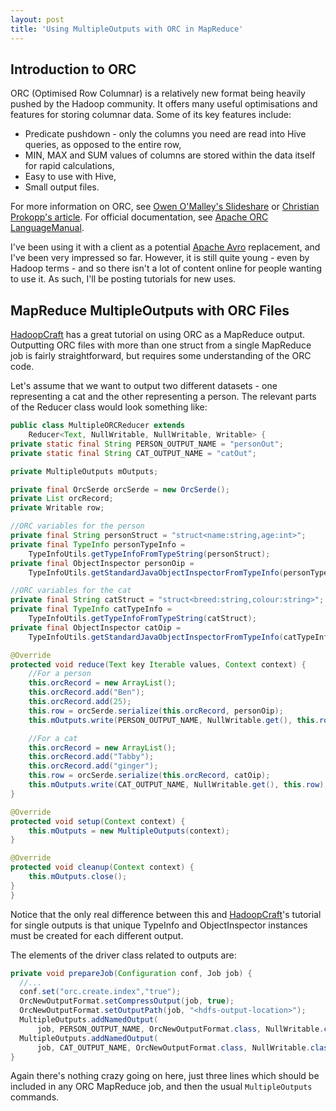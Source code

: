 ```yaml
---
layout: post
title: 'Using MultipleOutputs with ORC in MapReduce'
---
```

## Introduction to ORC

ORC (Optimised Row Columnar) is a relatively new format being heavily pushed by the Hadoop community. It offers many useful optimisations and features for storing columnar data. Some of its key features include:
 - Predicate pushdown - only the columns you need are read into Hive queries, as opposed to the entire row,
 - MIN, MAX and SUM values of columns are stored within the data itself for rapid calculations,
 - Easy to use with Hive,
 - Small output files.

For more information on ORC, see [Owen O'Malley's Slideshare] or [Christian Prokopp's article]. For official documentation, see [Apache ORC LanguageManual].

I've been using it with a client as a potential [Apache Avro] replacement, and I've been very impressed so far. However, it is still quite young - even by Hadoop terms - and so there isn't a lot of content online for people wanting to use it. As such, I'll be posting tutorials for new uses.

## MapReduce MultipleOutputs with ORC Files

[HadoopCraft] has a great tutorial on using ORC as a MapReduce output. Outputting ORC files with more than one struct from a single MapReduce job is fairly straightforward, but requires some understanding of the ORC code.

Let's assume that we want to output two different datasets - one representing a cat and the other representing a person. The relevant parts of the Reducer class would look something like:

```java
public class MultipleORCReducer extends
    Reducer<Text, NullWritable, NullWritable, Writable> {
private static final String PERSON_OUTPUT_NAME = "personOut";
private static final String CAT_OUTPUT_NAME = "catOut";

private MultipleOutputs mOutputs;

private final OrcSerde orcSerde = new OrcSerde();
private List orcRecord;
private Writable row;

//ORC variables for the person
private final String personStruct = "struct<name:string,age:int>";
private final TypeInfo personTypeInfo =
    TypeInfoUtils.getTypeInfoFromTypeString(personStruct);
private final ObjectInspector personOip =
    TypeInfoUtils.getStandardJavaObjectInspectorFromTypeInfo(personTypeInfo);

//ORC variables for the cat
private final String catStruct = "struct<breed:string,colour:string>";
private final TypeInfo catTypeInfo =
    TypeInfoUtils.getTypeInfoFromTypeString(catStruct);
private final ObjectInspector catOip =
    TypeInfoUtils.getStandardJavaObjectInspectorFromTypeInfo(catTypeInfo);

@Override
protected void reduce(Text key Iterable values, Context context) {
	//For a person
	this.orcRecord = new ArrayList();
	this.orcRecord.add("Ben");
	this.orcRecord.add(25);
	this.row = orcSerde.serialize(this.orcRecord, personOip);
	this.mOutputs.write(PERSON_OUTPUT_NAME, NullWritable.get(), this.row);

	//For a cat
	this.orcRecord = new ArrayList();
	this.orcRecord.add("Tabby");
	this.orcRecord.add("ginger");
	this.row = orcSerde.serialize(this.orcRecord, catOip);
	this.mOutputs.write(CAT_OUTPUT_NAME, NullWritable.get(), this.row);
}

@Override
protected void setup(Context context) {
	this.mOutputs = new MultipleOutputs(context);
}

@Override
protected void cleanup(Context context) {
	this.mOutputs.close();
}
}
```
Notice that the only real difference between this and [HadoopCraft]'s tutorial for single outputs is that unique TypeInfo and ObjectInspector instances must be created for each different output.

The elements of the driver class related to outputs are:

```java
private void prepareJob(Configuration conf, Job job) {
  //...
  conf.set("orc.create.index","true");
  OrcNewOutputFormat.setCompressOutput(job, true);
  OrcNewOutputFormat.setOutputPath(job, "<hdfs-output-location>");
  MultipleOutputs.addNamedOutput(
      job, PERSON_OUTPUT_NAME, OrcNewOutputFormat.class, NullWritable.class, Writable.class);
  MultipleOutputs.addNamedOutput(
      job, CAT_OUTPUT_NAME, OrcNewOutputFormat.class, NullWritable.class, Writable.class);
}
```
Again there's nothing crazy going on here, just three lines which should be included in any ORC MapReduce job, and then the usual `MultipleOutputs` commands.

[HadoopCraft]:http://hadoopcraft.blogspot.co.uk/2014/07/generating-orc-files-using-mapreduce.html
[Owen O'Malley's Slideshare]:http://www.slideshare.net/oom65/orc-files
[Christian Prokopp's article]:http://www.semantikoz.com/blog/orc-intelligent-big-data-file-format-hadoop-hive/
[Apache ORC LanguageManual]:https://cwiki.apache.org/confluence/display/Hive/LanguageManual+ORC
[Apache Avro]:http://avro.apache.org/docs/1.7.7/gettingstartedjava.html
